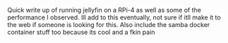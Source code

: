 Quick write up of running jellyfin on a RPi-4 as well as some of the performance I observed. Ill add to this eventually, not sure if itll make it to the web if someone is looking for this. 
Also include the samba docker container stuff too because its cool and a fkin pain
